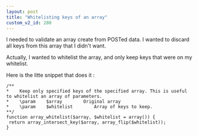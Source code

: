 ```yaml
---
layout: post
title: "Whitelisting keys of an array"
custom_v2_id: 280
---
```


<p>I needed to validate an array create from POSTed data. I wanted to discard all keys from this array that I didn't want.</p>
<p>Actually, I wanted to whitelist the array, and only keep keys that were on my whitelist.</p>
<p>Here is the litte snippet that does it :</p>
<pre><code lang="php">/**<br />*    Keep only specified keys of the specified array. This is useful to whitelist an array of parameters.<br />*    \param    $array        Original array<br />*    \param    $whitelist        Array of keys to keep.<br />**/<br />function array_whitelist($array, $whitelist = array()) {<br />	return array_intersect_key($array, array_flip($whitelist));<br />}</code></pre>
<p> </p>